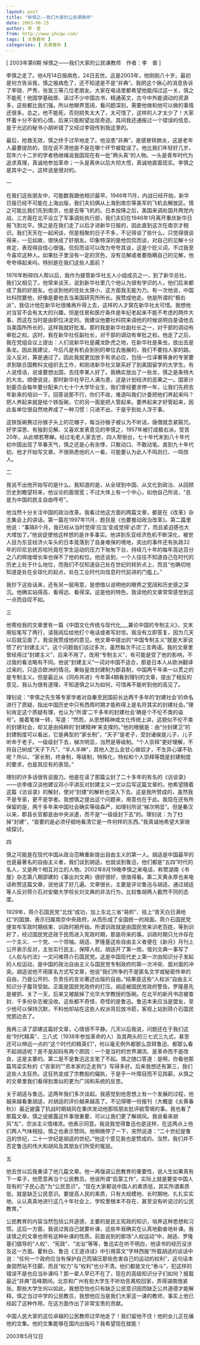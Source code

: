 ```yaml
---
layout: post
title: "悼慎之——我们大家的公民课教师"
date: 2003-06-15
author: 李　普
from: http://www.yhcqw.com/
tags: [ 炎黄春秋 ]
categories: [ 炎黄春秋 ]
---
```



[ 2003年第6期 悼慎之——我们大家的公民课教师　作者：李　普 ]


李慎之走了。他4月14日报病危，24日去世。这是2003年，他刚刚八十岁。最初是何方告诉我，慎之报病危了，还不知道是不是“非典”。我把这个揪心的消息告诉了李锐、严秀，张宣三等几位老朋友。大家在电话里都希望他能闯过这一关，慎之不能死！他国学基础厚、读过不少中国古书，精通英文，古今中外能调动的资源多，这些都比我们强。所以他眼界宽阔，看问题深刻，需要他做和他可以做的事情还很多。总之，他不能死，否则损失太大了，太可惜了，这样的人才太少了！大家怀着十分不安的心情，后来只能盼望出现奇迹。其间我还通报过一个错误的信息，是于光远的秘书小胡听错了又经过李锐传到我这里的。


最后，抢救无效，慎之终于过早地走了。他没患“非典”，是感冒转肺炎，这是老年人最要提防的，现在说不清他是不是在哪个环节被耽误了。他比我们年轻好几岁。现年六十二岁的学者杨继绳说我国现在有一批“两头真”的人物。一头是青年时代为追求真理，真诚地参加革命；一头是离休以后大彻大悟，真诚地直面现实。李慎之是其中之一。这样说是很对的。

一


在我们这些朋友中，可能数我跟他相识最早。1946年11月，内战已经开始，新华日报已经不可能在上海出版，我们夫妇俩从上海到南京等美军的飞机去解放区。慎之可能比我们先到南京，也是去等飞机的。日本投降之后，美国来调处国共两党内战，三方面在北平设立了军事调处执行部，我们夫妇在1946年1月离开重庆新华日报飞到北平。慎之是在我们走了以后才进新华日报的，因此直到这次在南京才相识。我们天天在一起闲谈，但是相聚的日子不多，不记得谈了些什么，只觉得很谈得来，一见如故，很快成了好朋友。印象特深的是他侃侃而谈，对自己的见解十分肯定，表现得自信心很强。侃侃而谈可以改为夸夸其谈，这是个贬义词，不过我至今喜欢这种人。如果肚子里没有一定的货色，没有见解或者要隐瞒自己的见解，他夸夸得起来吗，特别是在我们这些人面前？


1976年粉碎四人帮以后，我作为接管新华社五人小组成员之一，到了新华总社，我们又相见了。他常来谈天，说到新华社里几个他认为很有学识的人，他们后来都成了我的好朋友。也谈到他的住处太狭小，这方面我无能为力。有一次他说，中国社科院要他，好像是要他去当美国研究所所长。我赞成他走。他是所谓的“极右派”，我估计他在新华社很难再升得上去，这样的人才窝在新华社太可惜。我想他对当官不会有太大的兴趣，但是住房和医疗条件是年纪老起来不能不考虑的两件大事，而这在当时是由职位决定的。我建议他要社科院来调他的时候说明白是请他去当美国所所长的，这样我就好批准。那时我是新华社副社长之一，对干部的调动有审批之权。这时，我在新华社任副社长，对干部的调动有审批之权。他走了之后，我在党组会议上提出：人们说新华社是藏龙卧虎之地，在新华社是条虫，放出去是条龙。因此我建议，今后凡是有机会到别的单位去施展的，我们不要挡人家的路。没人反对，算是通过了。因此我就更加放手有求必应，包括一位译著等身的专家要求到联合国教科文组织去工作，和刚进新华社又联系好了到美国留学的大学生。有人说怪话，说谁要想出国，去找李某人好了。我确实放出了一些龙，慎之是条特大的大龙。顺便说说，那时新华社早已人满为患，这是计划经济的恶果之一。国家计划委员会每年要分配来六七十个大学毕业生，我们曾经要求停一年，让我们先把去年新来的培训一下。回答说那不行，你们不收，难道叫我们计委把他们养起来吗？把人养起来就是给个铁饭碗，它的另一面是把人管起来。要养起来才好管起来，因此各单位很自然地养成了一种习惯：只进不出，于是乎到处人浮于事。


这铁饭碗赛过孙猴子头上的花帽子，每当孙猴子被认为不听话，唐僧就念紧箍咒。好学深思、有独到见解、又喜欢发表意见的李慎之，1957年被打成极右派，受苦20年，从此噤若寒蝉。经过毛老人家去世，四人帮倒台，七十年代末到八十年代初中国出现了早春天气，慎之还是心有余悸，只敢动口、不敢动笔。直到九十年代初，他才开始写文章。不很熟悉他的人一看，可能要认为此人不鸣则已、一鸣惊人。

二


我说不出他开始写的是什么。我知道的是，从全球到中国、从文化到政治、从回顾历史到瞻望将来，他议论的面很宽；不过大体上有一个中心，如他自己所说，“总是为中国的民主自由呼号”。


他当然十分关注中国的政治改革。我看过他这方面的两篇文章，都是在《改革》杂志集会上的讲话。第一篇在1997年11月，题目是《也要推动政治改革》。第二篇里他说：“事隔8个月，我已经从当时觉得‘应当’变成觉得‘必须’了，而且紧迫感也大大增加了。”他说促使他这样想的是许多事实。他讲到东亚经济危机不断深化，被世人目为东亚经济火车头的日本竟落到了自身难保的境地，突出的事件还有执政32年的印尼总统苏哈托竟在学生运动的压力下匆匆下台，持续几十年的每年高达百分之八的辉煌增长率也保不了他的权位。他还说到，一个人往往不知道自己在时代的历史上处于什么地位，而我们不仅知道自己处在世纪的转折点上，而且“也确切地知道是处在全球化的起点，处在工业时代向信息时代前进的门槛上。”


我抄下这些话来，还有另一层用意，是想借以说明他的眼界之宽阔和历史感之深沉。他确实站得高、看得远、看得深。这是他的特色，我读他的文章常常感觉到这一点而自叹不如。

三


他寄给我的文章里有一篇《中国文化传统与现代化___兼论中国的专制主义》，文末用铅笔写了两行，请我阅后给他打个电话或者写封信。我没有立即答复，因为几天以后就见面了。我说我赞成他的意见。他文章中提出的“中国专制主义”就是大家说惯了的“封建主义”。这个问题我们谈过多次，虽然每次不过三言两语。我的文章里曾经用过“封建主义”，后来不用了，改用“专制主义"，有可能是受了他的影响，不过我的看法略有不同。他说“封建主义”一词对中国不适合，那是日本人从欧洲翻译过来的，只适合欧洲的情况。秦始皇改封建制为郡县制，中国两千年来一以贯之的是专制主义。但是最近从《同舟共进》今年第4期看到理钊的文章，提出了相反的意见，我认为很有道理，不知道慎之以为如何，可惜再不能听到他的高见了。


理钊说：“李慎之先生等专家学者对自秦至民国前长达两千多年的‘封建社会’的命名进行了质疑，指出中国历史中只有西周时期才能称得上是名符其实的封建社会。”理钊肯定这个质疑有理，也认为“所谓‘二千多年的封建社会’确是个不伦不类的谥号”。接着笔锋一转，写道：“然而，从思想精神或文化传统上讲，这貌似不伦不类的封建社会，却又是由纯粹的‘封建精神’来支撑的。”他的根据是：由“分封建卫”的封建制度可以看出，它是典型的“家长制”，“天子”是老子，受封诸侯是儿子，儿子听命于老子。一级级封下去，梯次明显，当然是等级制。“个人崇拜”更好理解，不将自己树成“天子下凡”、“半人半神”，其他人怎么会甘心做奴才，不生异心谋不轨呢？所以，“家长制，终身制，等级制，特殊化，特权和个人崇拜等既是封建制度的要求，也是其应有的表现。”


理钊的许多话很有说服力。他是在读了那篇尘封了二十多年的有名的《访谈录》——访李维汉谈他建议邓小平讲反对封建主义一文以后写这篇文章的。他希望随着这篇《访谈录》的解封，使对“封建”的解析也深入下去。这是我所赞成的，虽然我不是专家，更不是学者。我想慎之提出这个问题来，用意也在于此。我现在还有所保留的是，两千多年来中国社会确实等级森严，如理钊所说“梯次明显”。但是秦汉以来，郡县长官都是由中央派遣，而不是“一级级封下去”的。理钊说：为了扫掉“封建”，“首要的是必须仔细地看清它是一件何样的东西。”我真诚地希望大家继续探讨。

四


慎之可能是在现代中国从政治范畴重新提出自由主义的第一人。胡适是中国最早的也是最著名的自由主义者，我们谈到胡适，也就谈到鲁迅，他们都是“五四”时代的名人，又是两个相互对立的人物。2002年8月19晚李慎之来电话，称赞湖南《书屋》杂志第八期邵建的《事出刘文典》很好很好，很值得看。第二天黄永厚也来电话称赞这篇文章，说他读了好几遍。文章很长，主要是评论鲁迅与胡适，通过胡适等人反对蒋介石对安徽大学校长刘文典的非法行为，比较鲁胡两人截然不同的态度。


1929年，蒋介石国民党“北伐”成功，加上东北三省“易帜”、挂上“青天白日满地红”的国旗、表示归属南京中央政府，从而形成了全国统一的局面。蒋介石国民党便宣布军政时期结束、训政时期开始。所谓训政就是由国民党来训老百姓，等到训好了，经过国民党还政于民而进入宪政时期，那是将来的事。训政时期只允许存在一个主义、一个党、一个领袖。胡适、罗隆基这些自由主义者便在《新月》月刊上公开表示反对，主张实行民主，保障人权。胡适开了第一炮，借刘文典一事写了《人权与约法》一文问难蒋介石国民党。这是中国现代史上第一次由知识分子发起的人权运动，是中国的政治自由主义与国民党专制政府的第一次冲突、面对面的冲突。胡适说他不用匿名方式写文章，他说“我们所争的不是匿名文字或秘密传单的自由，乃是公开的、负责任的言论著述出版的自由。”结果是这些“人权派”自由主义知识分子腹背受敌。正面是国民党政府的打压。胡适被国民党政府警告。罗隆基先是被抓、关了一天，后来又被敲掉了光华大学教授的饭碗。在北平的新月书店被查封、千多份杂志被没收。这些都不奇怪，奇怪的是鲁迅。鲁迅本来应当是盟友，至少他可以保持沉默，不料他却站在这些人权派背后放冷箭，客观上站到蒋介石国民党那边去了。


我再三读了邵建这篇好文章，心情很不平静。几天以后我说，问题还在于我们这些“时代精英”、三八式（1938年参加革命的人）及其两头的三七式三九式，甚至还可以伸远一点的“这个时代的精英们”，何以毫无例外都那么崇拜鲁迅、都那么看不起胡适呢？是不是起码有两个原因：一个是当时的世界潮流、是革命而不是改良，这是主要的。第二是不是鲁迅这支笔了不起。慎之随口答道：是啊，你看他那篇骂梁实秋的《“丧家的”“资本家的乏走狗”》写得多好。后来我想还有第三，我们这些人太狂热，这狂热变成了宗教般的偏执，于是乎一叶障目而不见舆薪。从慎之的文章里我们看得到类似的更为广阔和系统的反思。


关于胡适与鲁迅，这两年我们多次谈起。我感觉到他思想上有一个发展的过程，他越来越看重胡适，对胡适的评价越来越高了。不记得哪一份报刊（大概是《炎黄春秋》）最近披露了抗战时期胡风在重庆发动他那班朋友批评姚雪垠的事。我也看了那篇文章。慎之说披露这件事很重要，可以让我们更了解胡风。我说看来胡风“左”，宗派主义情绪浓。他表示同意。我说我觉得鲁迅也是这样，在这两点上他们两人气味相投。慎之也表示赞同。他稍微停了一下，突然说道：“二十世纪是鲁迅的世纪，二十一世纪是胡适的世纪。”他这个意见我也是赞成的。当然，我们并不否定鲁迅的伟大和胡风及其朋友们所受的冤屈。

五


他去世以后我重读了他几篇文章。他一再强调公民教育的重要性，说人生如果真有下一辈子，他愿意再当个公民教员。他说所谓“启蒙工作”，实际上就是要变中国人现有的“子民心态”为“公民意识”。“现在大家都说中国人的素质低，其实所谓素质低，就是缺乏公民意识。要提高人民的素质，只有大规模地、长时期地、扎扎实实地、认认真真地进行这几十年社会上、学校里根本不存在、甚至没有听说过的公民教育。”


公民教育的内容当然包括公共道德，主要的是民主宪政的知识，培养这种思想和习惯。这后一方面，我说过我自己就要补课，这些年我确实在认真地勤奋地补课。我读慎之的文章也带有这种补课的性质。前面说到的那场“人权运动”中，胡适、罗隆基们倡导的“人权”、“宪政”、“法治”等等，鲁迅实在听不明白，他读书的经历没涉及这一方面。瞿秋白、鲁迅《王道诗话》中引用英文“字林西报”所载胡适的谈话中说：“任何一个政府应当有保护自己而镇压那些危害自己的运动的权利”，这句话本身固然站不住脚，而且“权力”与“权利”也分不清。他们都是文化“泰斗”，犯这样的错误不是也应当补课吗？那一辈人早已不在了，现在的高级知识分子们如何？报载最近“非典”高峰期间，北京和广州有些大学生不听劝告离校回家，弄得湖南很紧张。那些大学生何以如此，我想恐怕也只有缺乏公民意识因而缺乏公共道德才能解释。慎之当过中学的公民教员，我想他应当是我们大家这一课的教师，事实上他已经起了这种作用，在这方面作出了非常宝贵的贡献。

中国人民大家的这位卓越的公民教师过早地走了！我们留他不住！他的女儿正在编他的文集。他的文集能够在国内出版吗？我希望现在就能！

2003年5月12日


